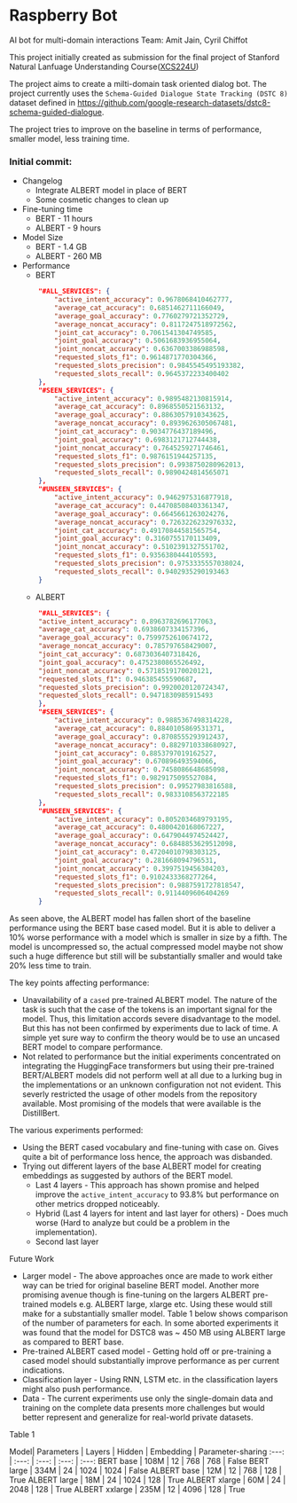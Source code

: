 # Raspberry Bot
AI bot for multi-domain interactions
Team: Amit Jain, Cyril Chiffot

This project initially created as submission for the final project of Stanford Natural Lanfuage Understanding Course([XCS224U](https://online.stanford.edu/courses/xcs224u-natural-language-understanding))

The project aims to create a milti-domain task oriented dialog bot.
The project currently uses the `Schema-Guided Dialogue State Tracking (DSTC 8)` dataset defined in https://github.com/google-research-datasets/dstc8-schema-guided-dialogue.

The project tries to improve on the baseline in terms of performance, smaller model, less training time.

### Initial commit:
* Changelog
    - Integrate ALBERT model in place of BERT
    - Some cosmetic changes to clean up
* Fine-tuning time
    - BERT - 11 hours
    - ALBERT - 9 hours
* Model Size
    - BERT - 1.4 GB
    - ALBERT - 260 MB
* Performance
    - BERT
    ```json
        "#ALL_SERVICES": {
            "active_intent_accuracy": 0.9678068410462777,
            "average_cat_accuracy": 0.6851462711166049,
            "average_goal_accuracy": 0.7760279721352729,
            "average_noncat_accuracy": 0.8117247518972562,
            "joint_cat_accuracy": 0.7061541304749585,
            "joint_goal_accuracy": 0.5061683936955064,
            "joint_noncat_accuracy": 0.6367003386988598,
            "requested_slots_f1": 0.9614871770304366,
            "requested_slots_precision": 0.9845545495193382,
            "requested_slots_recall": 0.9645372233400402
        },
        "#SEEN_SERVICES": {
            "active_intent_accuracy": 0.9895482130815914,
            "average_cat_accuracy": 0.8968550521563132,
            "average_goal_accuracy": 0.8863057910343625,
            "average_noncat_accuracy": 0.8939626305067481,
            "joint_cat_accuracy": 0.9034776437189496,
            "joint_goal_accuracy": 0.6983121712744438,
            "joint_noncat_accuracy": 0.7645259271746461,
            "requested_slots_f1": 0.9876151944257135,
            "requested_slots_precision": 0.9938750280962013,
            "requested_slots_recall": 0.9890424814565071
        },
        "#UNSEEN_SERVICES": {
            "active_intent_accuracy": 0.9462975316877918,
            "average_cat_accuracy": 0.44708508403361347,
            "average_goal_accuracy": 0.6645661263024276,
            "average_noncat_accuracy": 0.7263226232976332,
            "joint_cat_accuracy": 0.49170844581565754,
            "joint_goal_accuracy": 0.3160755170113409,
            "joint_noncat_accuracy": 0.5102391327551702,
            "requested_slots_f1": 0.9356380444105593,
            "requested_slots_precision": 0.9753335557038024,
            "requested_slots_recall": 0.9402935290193463
        }    
    ```
    * ALBERT
    ```json
        "#ALL_SERVICES": {
        "active_intent_accuracy": 0.8963782696177063,
        "average_cat_accuracy": 0.6938607334157396,
        "average_goal_accuracy": 0.7599752610674172,
        "average_noncat_accuracy": 0.785797658429007,
        "joint_cat_accuracy": 0.6873036407318426,
        "joint_goal_accuracy": 0.4752380865526492,
        "joint_noncat_accuracy": 0.5718519170020121,
        "requested_slots_f1": 0.946385455590687,
        "requested_slots_precision": 0.9920020120724347,
        "requested_slots_recall": 0.9471830985915493
        },
        "#SEEN_SERVICES": {
            "active_intent_accuracy": 0.9885367498314228,
            "average_cat_accuracy": 0.8840105869531371,
            "average_goal_accuracy": 0.8708555293912437,
            "average_noncat_accuracy": 0.8829710338680927,
            "joint_cat_accuracy": 0.8853797019162527,
            "joint_goal_accuracy": 0.670896493594066,
            "joint_noncat_accuracy": 0.7458086648685098,
            "requested_slots_f1": 0.9829175095527084,
            "requested_slots_precision": 0.99527983816588,
            "requested_slots_recall": 0.9833108563722185
        },
        "#UNSEEN_SERVICES": {
            "active_intent_accuracy": 0.8052034689793195,
            "average_cat_accuracy": 0.4800420168067227,
            "average_goal_accuracy": 0.6479044974524427,
            "average_noncat_accuracy": 0.6848853629512098,
            "joint_cat_accuracy": 0.47204010798303125,
            "joint_goal_accuracy": 0.281668094796531,
            "joint_noncat_accuracy": 0.3997519456304203,
            "requested_slots_f1": 0.9102433368277264,
            "requested_slots_precision": 0.9887591727818547,
            "requested_slots_recall": 0.9114409606404269
        }
    ```
 
As seen above, the ALBERT model has fallen short of the baseline performance using the BERT base cased model. But it is able to deliver a 10% worse performance with a model which is smaller in size by a fifth. The model is uncompressed so, the actual compressed model maybe not show such a huge difference but still will be substantially smaller and would take 20% less time to train.

The key points affecting performance:
* Unavailability of a `cased` pre-trained ALBERT model. The nature of the task is such that the case of the tokens is an important signal for the model. Thus, this limitation accords severe disadvantage to the model. But this has not been confirmed by experiments due to lack of time. A simple yet sure way to confirm the theory would be to use an uncased BERT model to compare performance.
* Not related to performance but the initial experiments concentrated on integrating the HuggingFace transformers but using their pre-trained BERT/ALBERT models did not perform well at all due to a lurking bug in the implementations or an unknown configuration not not evident. This severly restricted the usage of other models from the repository available. Most promising of the models that were available is the DistillBert.

The various experiments performed:
* Using the BERT cased vocabulary and fine-tuning with case on. Gives quite a bit of performance loss hence, the approach was disbanded.
* Trying out different layers of the base ALBERT model for creating embeddings as suggested by authors of the BERT model. 
    - Last 4 layers - This approach has shown promise and helped improve the `active_intent_accuracy` to 93.8% but performance on other metrics dropped noticeably.
    - Hybrid (Last 4 layers for intent and last layer for others) - Does much worse (Hard to analyze but could be a problem in the implementation).
    - Second last layer

Future Work
* Larger model - The above approaches once are made to work either way can be tried for original baseline BERT model.
Another more promising avenue though is fine-tuning on the largers ALBERT pre-trained models e.g. ALBERT large, xlarge etc. Using these would still make for a substantially smaller model. Table 1 below shows comparison of the number of parameters for each.
In some aborted experiments it was found that the model for DSTC8 was ~ 450 MB using ALBERT large as compared to BERT base.
* Pre-trained ALBERT cased model - Getting hold off or pre-training a cased model should substantially improve performance as per current indications.
* Classification layer - Using RNN, LSTM etc. in the classification layers might also push performance.
* Data - The current experiments use only the single-domain data and training on the complete data presents more challenges but would better represent and generalize for real-world private datasets.

Table 1

Model| Parameters | Layers | Hidden | Embedding | Parameter-sharing
:---: | :---: | :---: | :---: | :---:
BERT base | 108M | 12 | 768 | 768 | False
BERT large | 334M | 24 | 1024 | 1024 | False
ALBERT base | 12M | 12 | 768 | 128 | True
ALBERT large | 18M | 24 | 1024 | 128 | True
ALBERT xlarge | 60M | 24 | 2048 | 128 | True
ALBERT xxlarge | 235M | 12 | 4096 | 128 | True